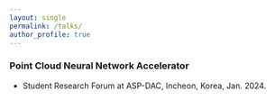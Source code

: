 ```yaml
---
layout: single
permalink: /talks/
author_profile: true
---
```


### Point Cloud Neural Network Accelerator
* Student Research Forum at ASP-DAC, Incheon, Korea, Jan. 2024.

